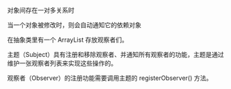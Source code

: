 对象间存在一对多关系时

当一个对象被修改时，则会自动通知它的依赖对象 

在抽象类里有一个 ArrayList 存放观察者们。 



主题（Subject）具有注册和移除观察者、并通知所有观察者的功能，主题是通过维护一张观察者列表来实现这些操作的。

观察者（Observer）的注册功能需要调用主题的 registerObserver() 方法。



